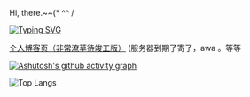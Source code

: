 Hi, there.~~(* ^^ /

[![Typing SVG](https://readme-typing-svg.demolab.com?font=Fira+Code&duration=2000&pause=500&color=3AACF7&background=88BFFF00&center=true&width=435&lines=Nice+2+meet+U)](https://git.io/typing-svg)

[个人博客页（非常潦草待竣工版）](http://123.56.216.225:251/) (服务器到期了寄了，awa 。等等

[![Ashutosh's github activity graph](https://github-readme-activity-graph.vercel.app/graph?username=CookieFNP&theme=minimal)](https://github.com/ashutosh00710/github-readme-activity-graph)

![Top Langs](https://github-readme-stats.vercel.app/api/top-langs/?username=anuraghazra&layout=compact)
